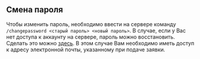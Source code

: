 ## Смена пароля
Чтобы изменить пароль, необходимо ввести на сервере команду `/changepassword <старый пароль> <новый пароль>`. В случае, если у Вас нет доступа к аккаунту на сервере, пароль можно восстановить. Сделать это можно [здесь](https://bortexel.net/recovery). В этом случае Вам необходимо иметь доступ к адресу электронной почты, указанному при подаче заявки.